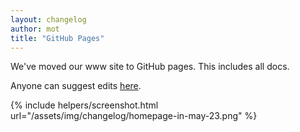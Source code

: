 ```yaml
---
layout: changelog
author: mot
title: "GitHub Pages"
---
```


We've moved our www site to GitHub pages. This includes all docs.

Anyone can suggest edits [here](https://github.com/dotenv-org/dotenv-org.github.io).

{% include helpers/screenshot.html url="/assets/img/changelog/homepage-in-may-23.png" %}

